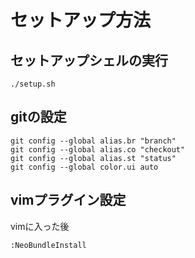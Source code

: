 # セットアップ方法

## セットアップシェルの実行

    ./setup.sh


## gitの設定

    git config --global alias.br "branch" 
    git config --global alias.co "checkout" 
    git config --global alias.st "status" 
    git config --global color.ui auto

## vimプラグイン設定

vimに入った後

    :NeoBundleInstall
